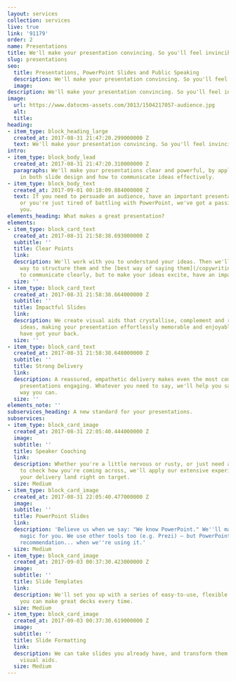 ```yaml
---
layout: services
collection: services
live: true
link: '91179'
order: 2
name: Presentations
title: We'll make your presentation convincing. So you'll feel invincible
slug: presentations
seo:
  title: Presentations, PowerPoint Slides and Public Speaking
  description: We'll make your presentation convincing. So you'll feel invincible.
  image: 
description: We'll make your presentation convincing. So you'll feel invincible.
image:
  url: https://www.datocms-assets.com/3013/1504217057-audience.jpg
  alt: 
  title: 
heading:
- item_type: block_heading_large
  created_at: 2017-08-31 21:47:20.299000000 Z
  text: We'll make your presentation convincing. So you'll feel invincible.
intro:
- item_type: block_body_lead
  created_at: 2017-08-31 21:47:20.310000000 Z
  paragraphs: We'll make your presentations clear and powerful, by applying our expertise
    in both slide design and how to communicate ideas effectively.
- item_type: block_body_text
  created_at: 2017-09-01 00:18:09.884000000 Z
  text: If you need to persuade an audience, have an important presentation to give,
    or you're just tired of battling with PowerPoint, we've got a passion for helping
    you.
elements_heading: What makes a great presentation?
elements:
- item_type: block_card_text
  created_at: 2017-08-31 21:58:38.693000000 Z
  subtitle: ''
  title: Clear Points
  link: 
  description: We'll work with you to understand your ideas. Then we'll find the best
    way to structure them and the [best way of saying them](/copywriting). Not only
    to communicate clearly, but to make your ideas excite, have an impact, and stick.
  size: ''
- item_type: block_card_text
  created_at: 2017-08-31 21:58:38.664000000 Z
  subtitle: ''
  title: Impactful Slides
  link: 
  description: We create visual aids that crystallise, complement and reinforce your
    ideas, making your presentation effortlessly memorable and enjoyable. Our slides
    have got your back.
  size: ''
- item_type: block_card_text
  created_at: 2017-08-31 21:58:38.648000000 Z
  subtitle: ''
  title: Strong Delivery
  link: 
  description: A reassured, empathetic delivery makes even the most commonplace of
    presentations engaging. Whatever you need to say, we'll help you say it the best
    way you can.
  size: ''
elements_note: ''
subservices_heading: A new standard for your presentations.
subservices:
- item_type: block_card_image
  created_at: 2017-08-31 22:05:40.444000000 Z
  image: 
  subtitle: ''
  title: Speaker Coaching
  link: 
  description: Whether you're a little nervous or rusty, or just need a sounding board
    to check how you're coming across, we'll apply our extensive experience to make
    your delivery land right on target.
  size: Medium
- item_type: block_card_image
  created_at: 2017-08-31 22:05:40.477000000 Z
  image: 
  subtitle: ''
  title: PowerPoint Slides
  link: 
  description: 'Believe us when we say: "We know PowerPoint." We''ll make it work
    magic for you. We use other tools too (e.g. Prezi) – but PowerPoint gets our strongest
    recommendation... when we''re using it.'
  size: Medium
- item_type: block_card_image
  created_at: 2017-09-03 00:37:30.423000000 Z
  image: 
  subtitle: ''
  title: Slide Templates
  link: 
  description: We'll set you up with a series of easy-to-use, flexible templates so
    you can make great decks every time.
  size: Medium
- item_type: block_card_image
  created_at: 2017-09-03 00:37:30.619000000 Z
  image: 
  subtitle: ''
  title: Slide Formatting
  link: 
  description: We can take slides you already have, and transform them into stunning
    visual aids.
  size: Medium
---
```


